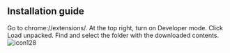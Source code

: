 **Installation guide**
-----------------------
Go to chrome://extensions/.
At the top right, turn on Developer mode.
Click Load unpacked.
Find and select the folder with the downloaded contents.
![icon128](https://github.com/user-attachments/assets/1e6aad22-a6e9-46d6-9fca-4452db3a0f1b)
